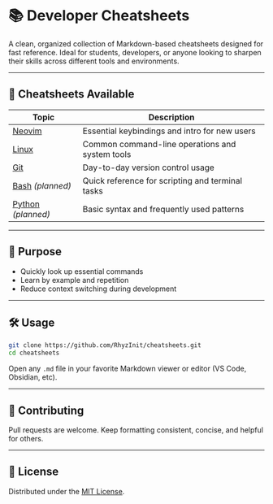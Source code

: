 # 📚 Developer Cheatsheets

A clean, organized collection of Markdown-based cheatsheets designed for fast reference. Ideal for students, developers, or anyone looking to sharpen their skills across different tools and environments.

---

## 📂 Cheatsheets Available

| Topic         | Description                                      |
|---------------|--------------------------------------------------|
| [Neovim](./neovim-cheatsheet.md)      | Essential keybindings and intro for new users              |
| [Linux](./linux-cheatsheet.md)        | Common command-line operations and system tools            |
| [Git](./git-cheatsheet.md)            | Day-to-day version control usage                      |
| [Bash](./bash.md) *(planned)*         | Quick reference for scripting and terminal tasks     |
| [Python](./python.md) *(planned)*     | Basic syntax and frequently used patterns            |

---

## 🚀 Purpose

- Quickly look up essential commands
- Learn by example and repetition
- Reduce context switching during development

---

## 🛠️ Usage

```bash
git clone https://github.com/RhyzInit/cheatsheets.git
cd cheatsheets
````

Open any `.md` file in your favorite Markdown viewer or editor (VS Code, Obsidian, etc).

---

## 🤝 Contributing

Pull requests are welcome. Keep formatting consistent, concise, and helpful for others.

---

## 📜 License

Distributed under the [MIT License](./LICENSE).


